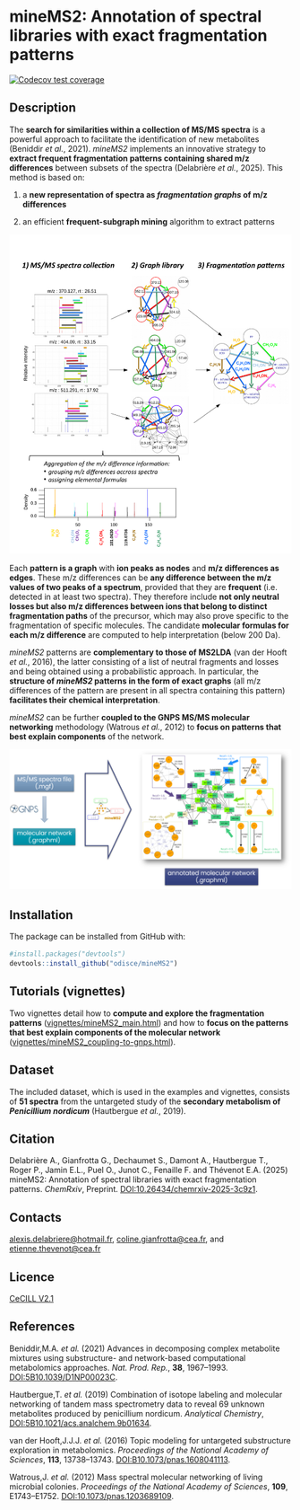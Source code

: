 # mineMS2: Annotation of spectral libraries with exact fragmentation patterns

<!-- badges: start -->

[![Codecov test coverage](https://codecov.io/gh/odisce/mineMS2/graph/badge.svg)](https://app.codecov.io/gh/odisce/mineMS2)

<!-- badges: end -->

## Description

The **search for similarities within a collection of MS/MS spectra** is a powerful approach to facilitate the identification of new metabolites (Beniddir *et al.*, 2021). *mineMS2* implements an innovative strategy to **extract frequent fragmentation patterns containing shared m/z differences** between subsets of the spectra (Delabrière *et al.*, 2025). This method is based on:

1.  a **new representation of spectra as *fragmentation graphs* of m/z differences**

2.  an efficient **frequent-subgraph mining** algorithm to extract patterns

![*Principle of the mineMS2 pattern mining approach*](vignettes/images/mineMS2_workflow.png)

Each **pattern is a graph** with **ion peaks as nodes** and **m/z differences as edges**. These m/z differences can be **any difference between the m/z values of two peaks of a spectrum**, provided that they are **frequent** (i.e. detected in at least two spectra). They therefore include **not only neutral losses but also m/z differences between ions that belong to distinct fragmentation paths** of the precursor, which may also prove specific to the fragmentation of specific molecules. The candidate **molecular formulas for each m/z difference** are computed to help interpretation (below 200 Da).

*mineMS2* patterns are **complementary to those of MS2LDA** (van der Hooft *et al.*, 2016), the latter consisting of a list of neutral fragments and losses and being obtained using a probabilistic approach. In particular, the **structure of *mineMS2* patterns in the form of exact graphs** (all m/z differences of the pattern are present in all spectra containing this pattern) **facilitates their chemical interpretation**.

*mineMS2* can be further **coupled to the GNPS MS/MS molecular networking** methodology (Watrous *et al.*, 2012) to **focus on patterns that best explain components** of the network.

![*Coupling mineMS2 to GNPS molecular networks*](vignettes/images/mineMS2_gnps_coupling.png)

## Installation

The package can be installed from GitHub with:

``` r
#install.packages("devtools")
devtools::install_github("odisce/mineMS2")
```

## Tutorials (vignettes)

Two vignettes detail how to **compute and explore the fragmentation patterns** ([vignettes/mineMS2_main.html](https://htmlpreview.github.io/?https://github.com/odisce/mineMS2/blob/master/vignettes/mineMS2_main.html)) and how to **focus on the patterns that best explain components of the molecular network** ([vignettes/mineMS2_coupling-to-gnps.html](https://htmlpreview.github.io/?https://github.com/odisce/mineMS2/blob/master/vignettes/mineMS2_coupling-to-gnps.html)).

## Dataset

The included dataset, which is used in the examples and vignettes, consists of **51 spectra** from the untargeted study of the **secondary metabolism of *Penicillium nordicum*** (Hautbergue *et al.*, 2019).

## Citation

Delabrière A., Gianfrotta G., Dechaumet S., Damont A., Hautbergue T., Roger P., Jamin E.L., Puel O., Junot C., Fenaille F. and Thévenot E.A. (2025) mineMS2: Annotation of spectral libraries with exact fragmentation patterns. *ChemRxiv*, Preprint. [DOI:10.26434/chemrxiv-2025-3c9z1](https://doi.org/10.26434/chemrxiv-2025-3c9z1).

## Contacts

[alexis.delabriere\@hotmail.fr](mailto:alexis.delabriere@hotmail.fr), [coline.gianfrotta\@cea.fr](mailto:coline.gianfrotta@cea.fr), and [etienne.thevenot\@cea.fr](mailto:etienne.thevenot@cea.fr)

## Licence

[CeCILL V2.1](https://cecill.info/licences/Licence_CeCILL_V2.1-en.html)

## References

Beniddir,M.A. *et al.* (2021) Advances in decomposing complex metabolite mixtures using substructure- and network-based computational metabolomics approaches. *Nat. Prod. Rep.*, **38**, 1967–1993. [DOI:5B10.1039/D1NP00023C](https://doi.org/10.1039/D1NP00023C).

Hautbergue,T. *et al.* (2019) Combination of isotope labeling and molecular networking of tandem mass spectrometry data to reveal 69 unknown metabolites produced by penicillium nordicum. *Analytical Chemistry*, [DOI:5B10.1021/acs.analchem.9b01634](https://doi.org/10.1021/acs.analchem.9b01634).

van der Hooft,J.J.J. *et al.* (2016) Topic modeling for untargeted substructure exploration in metabolomics. *Proceedings of the National Academy of Sciences*, **113**, 13738–13743. [DOI:B10.1073/pnas.1608041113](https://doi.org/10.1073/pnas.1608041113).

Watrous,J. *et al.* (2012) Mass spectral molecular networking of living microbial colonies. *Proceedings of the National Academy of Sciences*, **109**, E1743–E1752. [DOI:10.1073/pnas.1203689109](https://doi.org/10.1073/pnas.1203689109).
